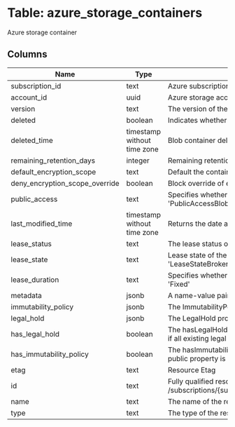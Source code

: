
# Table: azure_storage_containers
Azure storage container
## Columns
| Name        | Type           | Description  |
| ------------- | ------------- | -----  |
|subscription_id|text|Azure subscription id|
|account_id|uuid|Azure storage account id|
|version|text|The version of the deleted blob container|
|deleted|boolean|Indicates whether the blob container was deleted|
|deleted_time|timestamp without time zone|Blob container deletion time|
|remaining_retention_days|integer|Remaining retention days for soft deleted blob container|
|default_encryption_scope|text|Default the container to use specified encryption scope for all writes|
|deny_encryption_scope_override|boolean|Block override of encryption scope from the container default|
|public_access|text|Specifies whether data in the container may be accessed publicly and the level of access Possible values include: 'PublicAccessContainer', 'PublicAccessBlob', 'PublicAccessNone'|
|last_modified_time|timestamp without time zone|Returns the date and time the container was last modified|
|lease_status|text|The lease status of the container Possible values include: 'LeaseStatusLocked', 'LeaseStatusUnlocked'|
|lease_state|text|Lease state of the container Possible values include: 'LeaseStateAvailable', 'LeaseStateLeased', 'LeaseStateExpired', 'LeaseStateBreaking', 'LeaseStateBroken'|
|lease_duration|text|Specifies whether the lease on a container is of infinite or fixed duration, only when the container is leased Possible values include: 'Infinite', 'Fixed'|
|metadata|jsonb|A name-value pair to associate with the container as metadata|
|immutability_policy|jsonb|The ImmutabilityPolicy property of the container|
|legal_hold|jsonb|The LegalHold property of the container|
|has_legal_hold|boolean|The hasLegalHold public property is set to true by SRP if there are at least one existing tag The hasLegalHold public property is set to false by SRP if all existing legal hold tags are cleared out There can be a maximum of 1000 blob containers with hasLegalHold=true for a given account|
|has_immutability_policy|boolean|The hasImmutabilityPolicy public property is set to true by SRP if ImmutabilityPolicy has been created for this container The hasImmutabilityPolicy public property is set to false by SRP if ImmutabilityPolicy has not been created for this container|
|etag|text|Resource Etag|
|id|text|Fully qualified resource ID for the resource Ex - /subscriptions/{subscriptionId}/resourceGroups/{resourceGroupName}/providers/{resourceProviderNamespace}/{resourceType}/{resourceName}|
|name|text|The name of the resource|
|type|text|The type of the resource Eg "MicrosoftCompute/virtualMachines" or "MicrosoftStorage/storageAccounts"|
